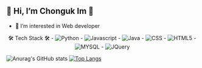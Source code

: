 ## 👋 Hi, I’m Chonguk Im 🌱
- 👀 I’m interested in Web developer
<div align="center">
 🛠 Tech Stack 🛠 
- <img alt="Python" src ="https://img.shields.io/badge/Python-3776AB.svg?&style=for-the-badge&logo=Python&logoColor=white"/>
- <img alt="Javascript" src ="https://img.shields.io/badge/JavaScript-F7DF1E.svg?&style=for-the-badge&logo=JavaScript&logoColor=white"/>
- <img alt="Java" src ="https://img.shields.io/badge/Java-007396.svg?&style=for-the-badge&logo=Java&logoColor=white"/>
- <img alt="CSS" src ="https://img.shields.io/badge/css3-1572B6.svg?&style=for-the-badge&logo=CSS3&logoColor=white"/>
- <img alt="HTML5" src ="https://img.shields.io/badge/HTML5-E34F26.svg?&style=for-the-badge&logo=HTML5&logoColor=white"/>
- <img alt="MYSQL" src ="https://img.shields.io/badge/MYSQL-4479A1.svg?&style=for-the-badge&logo=MYSQL&logoColor=white"/>
- <img alt="JQuery" src ="https://img.shields.io/badge/JQuery-0769AD.svg?&style=for-the-badge&logo=JQuery&logoColor=white"/>
</div>

![Anurag's GitHub stats](https://github-readme-stats.vercel.app/api?username=jwcom1995&count_private=true&include_all_commits=true&show_icons=true) [![Top Langs](https://github-readme-stats.vercel.app/api/top-langs/?username=jwcom1995&layout=compact)](https://github.com/anuraghazra/github-readme-stats)

<!--[![Top Langs](https://github-readme-stats.vercel.app/api/top-langs/?username=jwcom1995&layout=compact&theme=chartreuse-dark)](https://github.com/anuraghazra/github-readme-stats)-->
